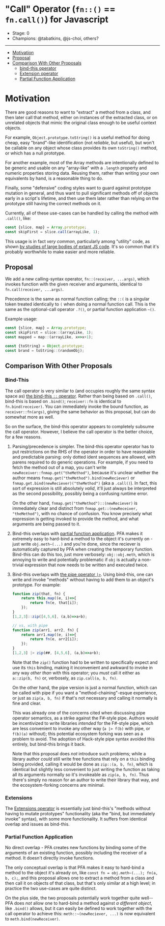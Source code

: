 # "Call" Operator (`fn::()` == `fn.call()`) for Javascript

* Stage: 0
* Champions: @tabatkins, @js-choi, others?

---

* [Motivation](#motivation)
* [Proposal](#proposal)
* [Comparison With Other Proposals](#comparison-with-other-proposals)
	* [bind-this operator](#bind-this)
	* [Extension operator](#extensions)
	* [Partial Function Application](#partial-function-application)

Motivation
==========

There are good reasons to want to "extract" a method from a class, and then later call that method, either on instances of the extracted class, or on unrelated objects that mimic the original class enough to be useful context objects.

For example, `Object.prototype.toString()` is a useful method for doing cheap, easy "brand"-like identification (not *reliable*, but useful), but won't be callable on any object whose class provides its own `toString()` method, or which has a null prototype.

For another example, most of the Array methods are intentionally defined to be generic and usable on any "array-like" with a `.length` property and numeric properties storing data. Reusing them, rather than writing your own equivalents by hand, is a reasonable thing to do.

Finally, some "defensive" coding styles want to guard against prototype mutation in general, and thus want to pull significant methods off of objects early in a script's lifetime, and then use them later rather than relying on the prototype still having the correct methods on it.

Currently, all of these use-cases can be handled by calling the method with `.call()`, like:

```js
const {slice, map} = Array.prototype;
const skipFirst = slice.call(arrayLike, 1);
```

This usage is in fact *very common*, particularly among "utility" code, as shown [by studies of large bodies of extant JS code](https://github.com/tc39/proposal-bind-this/issues/12). It's so common that it's probably worthwhile to make easier and more reliable.

Proposal
--------

We add a new calling-syntax operator, `fn::(receiver, ...args)`, which invokes function with the given receiver and arguments, identical to `fn.call(receiver, ...args)`.

Precedence is the same as normal function calling; the `::(` is a singular token treated identically to `(` when doing a normal function call. This is the same as the optional-call operator `.?()`, or partial function application `~()`.

Example usage:

```js
const {slice, map} = Array.prototype;
const skipFirst = slice::(arrayLike, 1);
const mapped = map::(arrayLike, x=>x+1);

const {toString} = Object.prototype;
const brand = toString::(randomObj);
```

Comparison With Other Proposals
-------------------------------

### Bind-This

The call operator is very similar to (and occupies roughly the same syntax space as) [the bind-this `::` operator](https://github.com/tc39/proposal-bind-this).
Rather than being based on `.call()`, bind-this is based on `.bind()`; `receiver::fn` is identical to `fn.bind(receiver)`. You can immediately invoke the bound function, as `receiver::fn(args)`, giving the same behavior as this proposal, but can do somewhat more as well.

So on the surface, the bind-this operator appears to completely subsume the call operator. However, I believe the call operator is the better choice, for a few reasons.

1. Parsing/precedence is simpler. The bind-this operator operator has to put restrictions on the RHS of the operator in order to have reasonable and predictable parsing: only dotted ident sequences are allowed, with parens required to do generic operations. For example, if you need to fetch the method out of a map, you can't write `newReceiver::fnmap.get("theMethod")`, because it's unclear whether the author means `fnmap.get("theMethod").bind(newReciever)` or `fnmap.get.bind(newReciever)("theMethod")` (aka a `.call()`). In fact, this sort of expression is still absolutely *valid*, it'll just always be interpreted as the second possibility, possibly being a confusing runtime error.

	On the other hand, `fnmap.get("theMethod")::(newReciever)` is immediately clear and distinct from `fnmap.get::(newReceiver, "theMethod")`, with no chance of confusion. You know precisely what expression is getting invoked to provide the method, and what arguments are being passed to it.
	
2. Bind-this overlaps with [partial function application](https://github.com/tc39/proposal-partial-application). PFA makes it extremely easy to hard-bind a method to the object it's currently on - just write `obj.meth~(...)` and you're done, since the reciever is automatically captured by PFA when creating the temporary function. Bind-this can do this too, just more verbosely: `obj::obj.meth`, which is annoying to write and potentially problematic if `obj` is actually a non-trivial expression that now needs to be written and executed twice.

3. Bind-this overlaps with [the pipe operator `|>`](https://github.com/tc39/proposal-pipeline-operator). Using bind-this, one can write and invoke "methods" without having to add them to an object's prototype. For example:

	```js
	function zip(that, fn) {
		return this.map((e, i)=>{
			return fn(e, that[i]);
		});
	}
	[1,2,3]::zip([4,5,6], (a,b)=>a+b);
	
	// vs, with pipe
	function zip(arr1, arr2, fn) {
		return arr1.map((e, i)=>{
			return fn(e, arr2[i]);
		});
	}
	[1,2,3] |> zip(##, [4,5,6], (a,b)=>a+b);
	```
	
	Note that the `zip()` function had to be written to specifically expect and use its `this` binding, 
	making it inconvenient and awkward to invoke in any way *other than* with this operator;
	you *must* call it either as `a::zip(b, fn)` or, verbosely, as `zip.call(a, b, fn)`.
	
	On the other hand, the pipe version is just a normal function, which can be called with pipe if you want a "method-chaining"-esque experience,
	or just as `zip(a, b, fn)` if that's not necessary and calling it normally is fine and clear.
	
	This was already one of the concerns cited when discussing pipe operator semantics,
	as a strike against the F#-style pipe.
	Authors would be incentivized to write libraries *intended* for the F#-style pipe,
	which are less convenient to invoke any other way
	(`a |> f(b)` with pipe, or `f(b)(a)` without);
	this potential ecosystem forking was seen as a problem to avoid.
	The adoption of Hack-style pipe syntax avoided this entirely,
	but bind-this brings it back.
	
	Note that this proposal does *not* introduce such problems;
	while a library author *could* still write free functions that rely on a `this` binding being provided,
	calling it would be done as `zip::(a, b, fn)`,
	which is identical but slightly less convenient to just writing the function as taking all its arguments normally
	so it's invokeable as `zip(a, b, fn)`.
	Thus there's simply no reason for an author to write their library that way,
	and the ecosystem-forking concerns are minimal.
	
### Extensions

The [Extensions operator](https://github.com/tc39/proposal-extensions) is essentially just bind-this's "methods without having to mutate prototypes" functionality
(aka the "bind, but immediately invoke" syntax),
with some more functionality.
It suffers from identical overlap and issues as bind-this.
	
### Partial Function Application

No direct overlap - PFA creates new functions by binding some of the arguments of an existing function, possibly including the receiver of a method.
It doesn't directly invoke functions.

The only conceptual overlap is that PFA makes it easy to hard-bind a method to the object it's already on,
like `const fn = obj.meth~(...); fn(a, b, c);`,
and this proposal allows one to extract a method from a class
and then call it on objects of that class,
but that's only similar at a high level;
in practice the two use-cases are quite distinct.

On the plus side, the two proposals potentially work together quite well--
PFA does *not* allow one to hard-bind a method against *a different object*,
like `.bind()` allows,
but it can easily be defined to work together with the call operator to achieve this:
`meth::~(newReciever, ...)` is now equivalent to `meth.bind(newReceiver)`.
